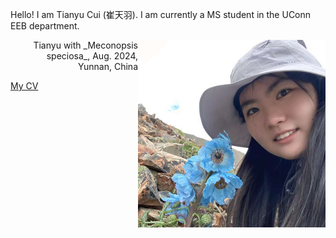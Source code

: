 Hello! I am Tianyu Cui (崔天羽). I am currently a MS student in the UConn EEB department.

<img src="assets/images/Meconopsis.jpg" style="float:right" width="300" height="300">

<p align="right">Tianyu with _Meconopsis speciosa_, Aug. 2024, Yunnan, China</p>

[My CV](/assets/PDFs/CV_TianyuCui_2023.pdf)

